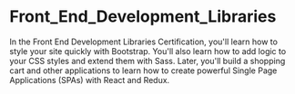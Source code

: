 # Front_End_Development_Libraries
In the Front End Development Libraries Certification, you'll learn how to style your site quickly with Bootstrap. You'll also learn how to add logic to your CSS styles and extend them with Sass.  Later, you'll build a shopping cart and other applications to learn how to create powerful Single Page Applications (SPAs) with React and Redux.
